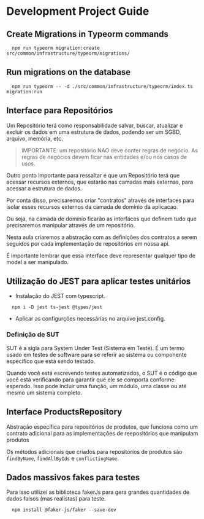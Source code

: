 # Development Project Guide

## Create Migrations in Typeorm commands

```shell
  npm run typeorm migration:create src/common/infrastructure/typeorm/migrations/
```

## Run migrations on the database

```shell
  npm run typeorm -- -d ./src/common/infrastructure/typeorm/index.ts migration:run
```

## Interface para Repositórios

Um Repositório terá como responsabilidade salvar, buscar, atualizar e excluir os dados em uma estrutura de dados, podendo ser um SGBD, arquivo, memória, etc.

> IMPORTANTE: um repositório NAO deve conter regras de negócio. As regras de negócios devem ficar nas entidades e/ou nos casos de usos.

Outro ponto importante para ressaltar é que um Repositório terá que acessar recursos externos, que estarão nas camadas mais externas, para acessar a estrutura de dados.

Por conta disso, precisaremos criar "contratos" através de interfaces para isolar esses recursos externos da camada de domínio da aplicacao.

Ou seja, na camada de domínio ficarão as interfaces que definem tudo que precisaremos manipular através de um repositório.

Nesta aula criaremos a abstração com as definições dos contratos a serem seguidos por cada implementação de repositórios em nossa api.

É importante lembrar que essa interface deve representar qualquer tipo de model a ser manipulado.

## Utilização do JEST para aplicar testes unitários

- Instalação do JEST com typescript.

```shell
  npm i -D jest ts-jest @types/jest
```

- Aplicar as configurções necessárias no arquivo jest.config.

### Definição de SUT

SUT é a sigla para System Under Test (Sistema em Teste). É um termo usado em testes de software para se referir ao sistema ou componente específico que está sendo testado.

Quando você está escrevendo testes automatizados, o SUT é o código que você está verificando para garantir que ele se comporta conforme esperado. Isso pode incluir uma função, um módulo, uma classe ou até mesmo um sistema completo.

## Interface ProductsRepository

Abstração específica para repositórios de produtos, que funciona como um contrato adicional para as implementações de reepositórios que manipulam produtos

Os métodos adicionais que criados para repositórios de produtos são `findByName`, `findAllByIds` e `conflictingName`.

## Dados massivos fakes para testes

Para isso utilizei as biblioteca fakerJs para gera grandes quantidades de dados falsos (mas realistas) para teste.

```shell
  npm install @faker-js/faker --save-dev
```
